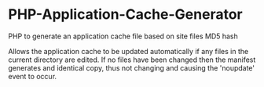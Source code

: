 PHP-Application-Cache-Generator
===============================

PHP to generate an application cache file based on site files MD5 hash

Allows the application cache to be updated automatically if any files in the current directory are edited.
If no files have been changed then the manifest generates and identical copy, thus not changing and causing the 'noupdate' event to occur.

